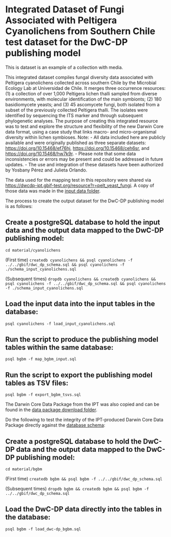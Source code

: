 # Integrated Dataset of Fungi Associated with Peltigera Cyanolichens from Southern Chile test dataset for the DwC-DP publishing model

This is dataset is an example of a collection with media.

This integrated dataset compiles fungal diversity data associated with Peltigera cyanolichens collected across southern Chile by the Microbial Ecology Lab at Universidad de Chile. It merges three occurrence resources: (1) a collection of over 1,000 Peltigera lichen thalli sampled from diverse environments, with molecular identification of the main symbionts; (2) 180 basidiomycete yeasts; and (3) 45 ascomycete fungi, both isolated from a subset of the previously collected Peltigera thalli. The isolates were identified by sequencing the ITS marker and through subsequent phylogenetic analyses. The purpose of creating this integrated resource was to test and explore the structure and flexibility of the new Darwin Core data format, using a case study that links macro- and micro-organismal diversity within lichen symbioses. Note: - All data included here are publicly available and were originally published as three separate datasets: https://doi.org/10.15468/ef76hj, https://doi.org/10.15468/ceh6sr, and https://doi.org/10.15468/hw7k9r. - Please note that some data inconsistencies or errors may be present and could be addressed in future updates. - The use and integration of these datasets have been authorized by Yosbany Pérez and Julieta Orlando.

The data used for the mapping test in this repository were shared via https://dwcdp-ipt.gbif-test.org/resource?r=pelt_yeast_fungi. A copy of those data was made in the [input data folder](../input_data).

The process to create the output dataset for the DwC-DP publishing model is as follows:

## Create a postgreSQL database to hold the input data and the output data mapped to the DwC-DP publishing model:
```cd material/cyanolichens```

(First time) ```createdb cyanolichens && psql cyanolichens -f ../../gbif/dwc_dp_schema.sql && psql cyanolichens -f ./schema_input_cyanolichens.sql```

(Subsequent times) ```dropdb cyanolichens && createdb cyanolichens && psql cyanolichens -f ../../gbif/dwc_dp_schema.sql && psql cyanolichens -f ./schema_input_cyanolichens.sql```

## Load the input data into the input tables in the database:
```psql cyanolichens -f load_input_cyanolichens.sql```

## Run the script to produce the publishing model tables within the same database:
```psql bgbm -f map_bgbm_input.sql```

## Run the script to export the publishing model tables as TSV files:
```psql bgbm -f export_bgbm_tsvs.sql```

The Darwin Core Data Package from the IPT was also copied and can be found in the [data package download folder](../input/datapackage-download).

Do the following to test the integrity of the IPT-produced Darwin Core Data Package directly against the [database schema](../../gbif/dwc_dp_schema.sql):

## Create a postgreSQL database to hold the DwC-DP data and the output data mapped to the DwC-DP publishing model:
```cd material/bgbm```

(First time) ```createdb bgbm && psql bgbm -f ../../gbif/dwc_dp_schema.sql```

(Subsequent times) ```dropdb bgbm && createdb bgbm && psql bgbm -f ../../gbif/dwc_dp_schema.sql```

## Load the DwC-DP data directly into the tables in the database:
```psql bgbm -f load_dwc-dp_bgbm.sql```

